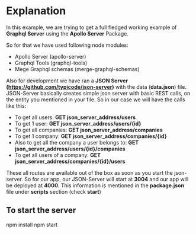 # Explanation

In this example, we are trying to get a full fledged working example of **Graphql Server** using the **Apollo Server** Package.

So for that we have used following node modules:
 - Apollo Server (apollo-server)
 - Graphql Tools (graphql-tools)
 - Mege Graphql schemas (merge-graphql-schemas)
 
Also for development we have ran a **JSON Server (https://github.com/typicode/json-server)** with the data (**data.json**) file. JSON-Server basically creates simple json server with basic REST calls, on the entity you mentioned in your file. So in our case we will have the calls like this:
 - To get all users: **GET  json_server_address/users**
 - To get 1 user: **GET  json_server_address/users/{id}**
 - To get all companies: **GET  json_server_address/companies**
 - To get 1 company: **GET  json_server_address/companies/{id}**
 - Also to get all the company a user belongs to: **GET  json_server_address/users/{id}/companies**
 - To get all users of a company: **GET  json_server_address/companies/{id}/users**

These all routes are available out of the box as soon as you start the json-server. So for our app, our JSON-Server will start at **3004** and our app will be deployed at **4000**. This information is mentioned in the **package.json** file under **scripts** section (check **start**)

## To start the server

npm install
npm start